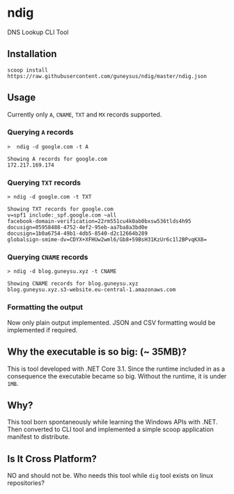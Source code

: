 ndig
======

DNS Lookup CLI Tool

## Installation

```shell
scoop install https://raw.githubusercontent.com/guneysus/ndig/master/ndig.json
```

## Usage

Currently only `A`, `CNAME`, `TXT` and `MX` records supported.


### Querying `A` records

```shell
>  ndig -d google.com -t A

Showing A records for google.com
172.217.169.174
```

### Querying `TXT` records

```shell
> ndig -d google.com -t TXT

Showing TXT records for google.com
v=spf1 include:_spf.google.com ~all
facebook-domain-verification=22rm551cu4k0ab0bxsw536tlds4h95
docusign=05958488-4752-4ef2-95eb-aa7ba8a3bd0e
docusign=1b0a6754-49b1-4db5-8540-d2c12664b289
globalsign-smime-dv=CDYX+XFHUw2wml6/Gb8+59BsH31KzUr6c1l2BPvqKX8=
```

### Querying `CNAME` records

```shell
> ndig -d blog.guneysu.xyz -t CNAME

Showing CNAME records for blog.guneysu.xyz
blog.guneysu.xyz.s3-website.eu-central-1.amazonaws.com
```

### Formatting the output

Now only plain output implemented. JSON and CSV formatting would be implemented if required.

## Why the executable is so big: (~ 35MB)?

This is tool developed with .NET Core 3.1.
Since the runtime included in as a consequence the executable became so big.
Without the runtime, it is under `1MB`.


## Why?

This tool born spontaneously while learning the Windows APIs with .NET.
Then converted to CLI tool and implemented a simple scoop application manifest to distribute.

## Is It Cross Platform?

NO and should not be. Who needs this tool while `dig` tool exists on linux repositories?


